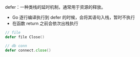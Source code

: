 defer：一种类栈的延时机制，通常用于资源的释放。

- Go 逐行编译执行到 defer 的时候，会将其语句入栈，暂时不执行
- 在函数 return 之前会依次出栈执行

```go
// file
defer file Close()

// db conn
defer connect.close()
```
